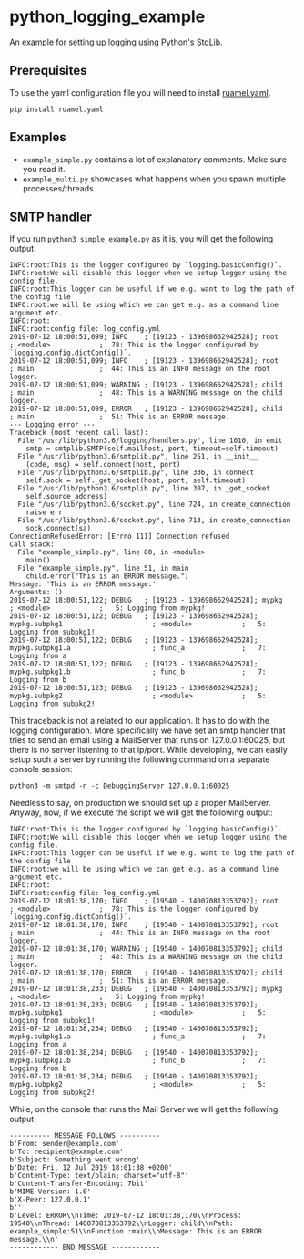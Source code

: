 # python_logging_example

An example for setting up logging using Python's StdLib.

## Prerequisites

To use the yaml configuration file you will need to install
[ruamel.yaml](https://pypi.org/project/ruamel.yaml/).

``` shell
pip install ruamel.yaml
```

## Examples

- `example_simple.py` contains a lot of explanatory comments. Make sure you read it.
- `example_multi.py` showcases what happens when you spawn multiple processes/threads

## SMTP handler

If you run `python3 simple_example.py` as it is, you will get the following output:

```
INFO:root:This is the logger configured by `logging.basicConfig()`.
INFO:root:We will disable this logger when we setup logger using the config file.
INFO:root:This logger can be useful if we e.g. want to log the path of the config file
INFO:root:we will be using which we can get e.g. as a command line argument etc.
INFO:root:
INFO:root:config file: log_config.yml
2019-07-12 18:00:51,099; INFO    ; [19123 - 139698662942528]; root                               ; <module>            ;  78: This is the logger configured by `logging.config.dictConfig()`.
2019-07-12 18:00:51,099; INFO    ; [19123 - 139698662942528]; root                               ; main                ;  44: This is an INFO message on the root logger.
2019-07-12 18:00:51,099; WARNING ; [19123 - 139698662942528]; child                              ; main                ;  48: This is a WARNING message on the child logger.
2019-07-12 18:00:51,099; ERROR   ; [19123 - 139698662942528]; child                              ; main                ;  51: This is an ERROR message.
--- Logging error ---
Traceback (most recent call last):
  File "/usr/lib/python3.6/logging/handlers.py", line 1010, in emit
    smtp = smtplib.SMTP(self.mailhost, port, timeout=self.timeout)
  File "/usr/lib/python3.6/smtplib.py", line 251, in __init__
    (code, msg) = self.connect(host, port)
  File "/usr/lib/python3.6/smtplib.py", line 336, in connect
    self.sock = self._get_socket(host, port, self.timeout)
  File "/usr/lib/python3.6/smtplib.py", line 307, in _get_socket
    self.source_address)
  File "/usr/lib/python3.6/socket.py", line 724, in create_connection
    raise err
  File "/usr/lib/python3.6/socket.py", line 713, in create_connection
    sock.connect(sa)
ConnectionRefusedError: [Errno 111] Connection refused
Call stack:
  File "example_simple.py", line 80, in <module>
    main()
  File "example_simple.py", line 51, in main
    child.error("This is an ERROR message.")
Message: 'This is an ERROR message.'
Arguments: ()
2019-07-12 18:00:51,122; DEBUG   ; [19123 - 139698662942528]; mypkg                              ; <module>            ;   5: Logging from mypkg!
2019-07-12 18:00:51,122; DEBUG   ; [19123 - 139698662942528]; mypkg.subpkg1                      ; <module>            ;   5: Logging from subpkg1!
2019-07-12 18:00:51,122; DEBUG   ; [19123 - 139698662942528]; mypkg.subpkg1.a                    ; func_a              ;   7: Logging from a
2019-07-12 18:00:51,122; DEBUG   ; [19123 - 139698662942528]; mypkg.subpkg1.b                    ; func_b              ;   7: Logging from b
2019-07-12 18:00:51,123; DEBUG   ; [19123 - 139698662942528]; mypkg.subpkg2                      ; <module>            ;   5: Logging from subpkg2!
```

This traceback is not a related to our application. It has to do with the logging configuration.
More specifically we have set an smtp handler that tries to send an email using a MailServer that
runs on 127.0.0.1:60025, but there is no server listening to that ip/port. While developing, we can
easily setup such a server by running the following command on a separate console session:

``` shell
python3 -m smtpd -n -c DebuggingServer 127.0.0.1:60025
```


Needless to say, on production we should set up a proper MailServer. Anyway, now, if we execute the
script we will get the following output:

```
INFO:root:This is the logger configured by `logging.basicConfig()`.
INFO:root:We will disable this logger when we setup logger using the config file.
INFO:root:This logger can be useful if we e.g. want to log the path of the config file
INFO:root:we will be using which we can get e.g. as a command line argument etc.
INFO:root:
INFO:root:config file: log_config.yml
2019-07-12 18:01:38,170; INFO    ; [19540 - 140070813353792]; root                               ; <module>            ;  78: This is the logger configured by `logging.config.dictConfig()`.
2019-07-12 18:01:38,170; INFO    ; [19540 - 140070813353792]; root                               ; main                ;  44: This is an INFO message on the root logger.
2019-07-12 18:01:38,170; WARNING ; [19540 - 140070813353792]; child                              ; main                ;  48: This is a WARNING message on the child logger.
2019-07-12 18:01:38,170; ERROR   ; [19540 - 140070813353792]; child                              ; main                ;  51: This is an ERROR message.
2019-07-12 18:01:38,233; DEBUG   ; [19540 - 140070813353792]; mypkg                              ; <module>            ;   5: Logging from mypkg!
2019-07-12 18:01:38,233; DEBUG   ; [19540 - 140070813353792]; mypkg.subpkg1                      ; <module>            ;   5: Logging from subpkg1!
2019-07-12 18:01:38,234; DEBUG   ; [19540 - 140070813353792]; mypkg.subpkg1.a                    ; func_a              ;   7: Logging from a
2019-07-12 18:01:38,234; DEBUG   ; [19540 - 140070813353792]; mypkg.subpkg1.b                    ; func_b              ;   7: Logging from b
2019-07-12 18:01:38,234; DEBUG   ; [19540 - 140070813353792]; mypkg.subpkg2                      ; <module>            ;   5: Logging from subpkg2!
```

While, on the console that runs the Mail Server we will get the following output:

```
---------- MESSAGE FOLLOWS ----------
b'From: sender@example.com'
b'To: recipient@example.com'
b'Subject: Something went wrong'
b'Date: Fri, 12 Jul 2019 18:01:38 +0200'
b'Content-Type: text/plain; charset="utf-8"'
b'Content-Transfer-Encoding: 7bit'
b'MIME-Version: 1.0'
b'X-Peer: 127.0.0.1'
b''
b'Level: ERROR\\nTime: 2019-07-12 18:01:38,170\\nProcess: 19540\\nThread: 140070813353792\\nLogger: child\\nPath: example_simple:51\\nFunction :main\\nMessage: This is an ERROR message.\\n'
------------ END MESSAGE ------------
```
